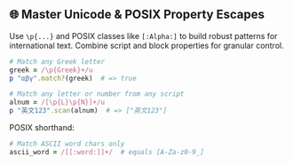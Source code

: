 ## 🌐 Master Unicode & POSIX Property Escapes

Use `\p{...}` and POSIX classes like `[:Alpha:]` to build robust patterns for international text. Combine script and block properties for granular control.

```ruby
# Match any Greek letter
greek = /\p{Greek}+/u
p "αβγ".match?(greek)  # => true

# Match any letter or number from any script
alnum = /[\p{L}\p{N}]+/u
p "英文123".scan(alnum)  # => ["英文123"]
```

POSIX shorthand:

```ruby
# Match ASCII word chars only
ascii_word = /[[:word:]]+/  # equals [A-Za-z0-9_]
```